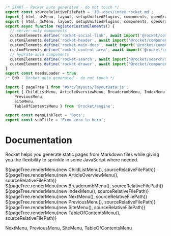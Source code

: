 ```js server
/* START - Rocket auto generated - do not touch */
export const sourceRelativeFilePath = '10--docs/index.rocket.md';
import { html, dsMenu, layout, setupUnifiedPlugins, components, openGraphLayout } from '../recursive.data.js';
export { html, dsMenu, layout, setupUnifiedPlugins, components, openGraphLayout };
export async function registerCustomElements() {
  // server-only components
  customElements.define('rocket-social-link', await import('@rocket/components/social-link.js').then(m => m.RocketSocialLink));
  customElements.define('rocket-header', await import('@rocket/components/header.js').then(m => m.RocketHeader));
  customElements.define('rocket-main-docs', await import('@rocket/components/main-docs.js').then(m => m.RocketMainDocs));
  customElements.define('rocket-content-area', await import('@rocket/components/content-area.js').then(m => m.RocketContentArea));
  // hydrate-able components
  customElements.define('rocket-search', await import('@rocket/search/search.js').then(m => m.RocketSearch));
  customElements.define('rocket-drawer', await import('@rocket/components/drawer.js').then(m => m.RocketDrawer));
}
export const needsLoader = true;
/* END - Rocket auto generated - do not touch */

import { pageTree } from '#src/layouts/layoutData.js';
import { ChildListMenu, ArticleOverviewMenu, BreadcrumbMenu, IndexMenu, NextMenu,
    PreviousMenu,
    SiteMenu,
    TableOfContentsMenu } from '@rocket/engine';

export const menuLinkText = 'Docs';
export const subTitle = 'From zero to hero';
```

# Documentation

Rocket helps you generate static pages from Markdown files while giving you the flexibility to sprinkle in some JavaScript where needed.

<div>${pageTree.renderMenu(new ChildListMenu(), sourceRelativeFilePath)}</div>

<div>${pageTree.renderMenu(new ArticleOverviewMenu(), sourceRelativeFilePath)}</div>

<div>${pageTree.renderMenu(new BreadcrumbMenu(), sourceRelativeFilePath)}</div>

<div>${pageTree.renderMenu(new IndexMenu(), sourceRelativeFilePath)}</div>

<div>${pageTree.renderMenu(new NextMenu(), sourceRelativeFilePath)}</div>

<div>${pageTree.renderMenu(new PreviousMenu(), sourceRelativeFilePath)}</div>

<div>${pageTree.renderMenu(new SiteMenu(), sourceRelativeFilePath)}</div>

<div>${pageTree.renderMenu(new TableOfContentsMenu(), sourceRelativeFilePath)}</div>

NextMenu,
PreviousMenu,
SiteMenu,
TableOfContentsMenu


